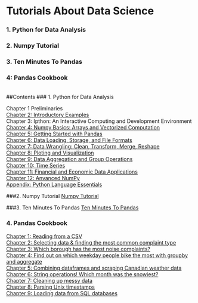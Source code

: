 # Tutorials About Data Science

### 1. Python for Data Analysis  
### 2. Numpy Tutorial  
### 3. Ten Minutes To Pandas
### 4: Pandas Cookbook
  
<br/>
##Contents
### 1. Python for Data Analysis  

 Chapter 1 Preliminaries    
[Chapter 2: Introductory Examples](http://nbviewer.jupyter.org/github/wangshuailong/Learn-Data-Science-the-Hard-Way/blob/master/book/Python_for_Data_Analysis/ch02.ipynb)  
 Chapter 3: Ipthon: An Interactive Computing and Development Environment
[Chapter 4: Numpy Basics: Arrays and Vectorized Computation](http://nbviewer.jupyter.org/github/wangshuailong/Learn-Data-Science-the-Hard-Way/blob/master/book/Python_for_Data_Analysis/ch04.ipynb)  
[Chapter 5: Getting Started with Pandas](http://nbviewer.jupyter.org/github/wangshuailong/Learn-Data-Science-the-Hard-Way/blob/master/book/Python_for_Data_Analysis/ch05.ipynb)  
[Chapter 6: Data Loading, Storage, and File Formats](http://nbviewer.jupyter.org/github/wangshuailong/Learn-Data-Science-the-Hard-Way/blob/master/book/Python_for_Data_Analysis/ch06.ipynb)  
[Chapter 7: Data Wrangling: Clean, Transform, Merge, Reshape](http://nbviewer.jupyter.org/github/wangshuailong/Learn-Data-Science-the-Hard-Way/blob/master/book/Python_for_Data_Analysis/ch07.ipynb)  
[Chapter 8: Ploting and Visualization](http://nbviewer.jupyter.org/github/wangshuailong/Learn-Data-Science-the-Hard-Way/blob/master/book/Python_for_Data_Analysis/ch08.ipynb)  
[Chapter 9: Data Aggregation and Group Operations](http://nbviewer.jupyter.org/github/wangshuailong/Learn-Data-Science-the-Hard-Way/blob/master/book/Python_for_Data_Analysis/ch09.ipynb)  
[Chapter 10: Time Series](http://nbviewer.jupyter.org/github/wangshuailong/Learn-Data-Science-the-Hard-Way/blob/master/book/Python_for_Data_Analysis/ch10.ipynb)  
[Chapter 11: Financial and Economic Data Applications](http://nbviewer.jupyter.org/github/wangshuailong/Learn-Data-Science-the-Hard-Way/blob/master/book/Python_for_Data_Analysis/ch11.ipynb)  
[Chapter 12: Anvanced NumPy](http://nbviewer.jupyter.org/github/wangshuailong/Learn-Data-Science-the-Hard-Way/blob/master/book/Python_for_Data_Analysis/ch12.ipynb)  
[Appendix: Python Language Essentials](http://nbviewer.jupyter.org/github/wangshuailong/Learn-Data-Science-the-Hard-Way/blob/master/book/Python_for_Data_Analysis/appendix.ipynb)  


###2. Numpy Tutorial
[Numpy Tutorial](http://nbviewer.ipython.org/urls/raw.githubusercontent.com/wangshuailong/Learn-Data-Science-the-Hard-Way/master/NumPy/tutorial/numpy_tutorial/numpy_tutorial.ipynb)  
  

###3. Ten Minutes To Pandas
[Ten Minutes To Pandas](http://nbviewer.ipython.org/urls/raw.githubusercontent.com/wangshuailong/Learn-Data-Science-the-Hard-Way/master/Pandas/ten_minutes_to_pandas/ten_minutes_to_pandas.ipynb)
### 4. Pandas Cookbook
[Chapter 1: Reading from a CSV](http://nbviewer.ipython.org/urls/raw.githubusercontent.com/wangshuailong/Learn-Data-Science-the-Hard-Way/master/Pandas/pandas_cookbook/ch01.ipynb)  
[Chapter 2: Selecting data & finding the most common complaint type ](https://raw.githubusercontent.com/wangshuailong/Learn-Data-Science-the-Hard-Way/master/Pandas/pandas_cookbook/ch02.ipynb)  
[Chapter 3: Which borough has the most noise complaints?](https://raw.githubusercontent.com/wangshuailong/Learn-Data-Science-the-Hard-Way/master/Pandas/pandas_cookbook/ch03.ipynb)  
[Chapter 4: Find out on which weekday people bike the most with groupby and aggregate](https://raw.githubusercontent.com/wangshuailong/Learn-Data-Science-the-Hard-Way/master/Pandas/pandas_cookbook/ch04.ipynb)    
[Chapter 5: Combining dataframes and scraping Canadian weather data ](https://raw.githubusercontent.com/wangshuailong/Learn-Data-Science-the-Hard-Way/master/Pandas/pandas_cookbook/ch05.ipynb)  
[Chapter 6: String operations! Which month was the snowiest?](https://raw.githubusercontent.com/wangshuailong/Learn-Data-Science-the-Hard-Way/master/Pandas/pandas_cookbook/ch06.ipynb)  
[Chapter 7: Cleaning up messy data ](https://raw.githubusercontent.com/wangshuailong/Learn-Data-Science-the-Hard-Way/master/Pandas/pandas_cookbook/ch07.ipynb)  
[Chapter 8: Parsing Unix timestamps ](https://raw.githubusercontent.com/wangshuailong/Learn-Data-Science-the-Hard-Way/master/Pandas/pandas_cookbook/ch08.ipynb)  
[Chapter 9: Loading data from SQL databases ](https://raw.githubusercontent.com/wangshuailong/Learn-Data-Science-the-Hard-Way/master/Pandas/pandas_cookbook/ch09.ipynb)
